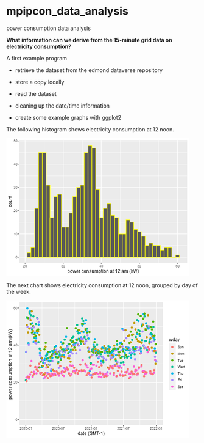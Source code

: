 # mpipcon_data_analysis
power consumption data analysis

__What information can we derive from the 15-minute grid data on electricity consumption?__


A first example program 

* retrieve the dataset from the edmond dataverse repository

* store a copy locally

* read the dataset

* cleaning up the date/time information

* create some example graphs with ggplot2

The following histogram shows electricity consumption at 12 noon.

![](figures/example1_histogram_12am.png)

The next chart shows electricity consumption at 12 noon, grouped by day of the week.

![](figures/example1_point_12am.png)

